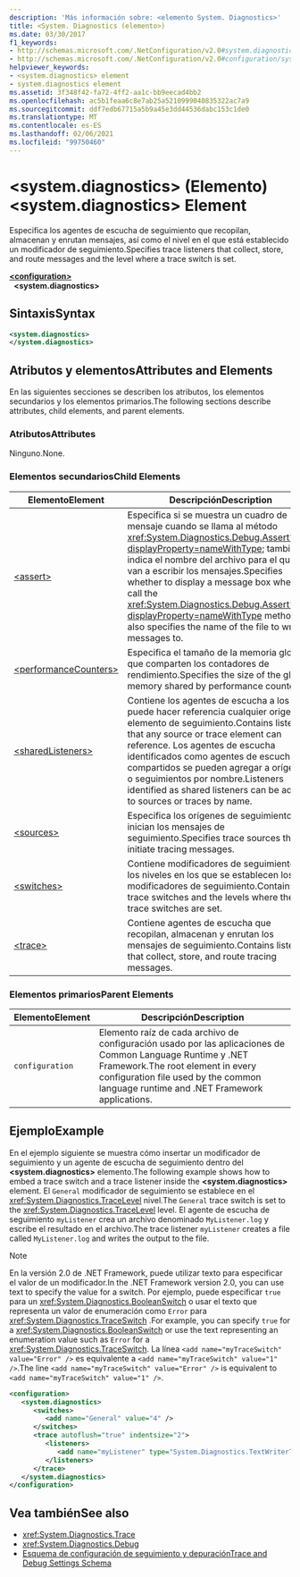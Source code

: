 ```yaml
---
description: 'Más información sobre: <elemento System. Diagnostics>'
title: <System. Diagnostics (elemento>)
ms.date: 03/30/2017
f1_keywords:
- http://schemas.microsoft.com/.NetConfiguration/v2.0#system.diagnostics
- http://schemas.microsoft.com/.NetConfiguration/v2.0#configuration/system.diagnostics
helpviewer_keywords:
- <system.diagnostics> element
- system.diagnostics element
ms.assetid: 3f348f42-fa72-4ff2-aa1c-bb9eecad4bb2
ms.openlocfilehash: ac5b1feaa6c8e7ab25a5210999040835322ac7a9
ms.sourcegitcommit: ddf7edb67715a5b9a45e3dd44536dabc153c1de0
ms.translationtype: MT
ms.contentlocale: es-ES
ms.lasthandoff: 02/06/2021
ms.locfileid: "99750460"
---
```

# <a name="systemdiagnostics-element"></a><span data-ttu-id="9a205-103">\<system.diagnostics> (Elemento)</span><span class="sxs-lookup"><span data-stu-id="9a205-103">\<system.diagnostics> Element</span></span>

<span data-ttu-id="9a205-104">Especifica los agentes de escucha de seguimiento que recopilan, almacenan y enrutan mensajes, así como el nivel en el que está establecido un modificador de seguimiento.</span><span class="sxs-lookup"><span data-stu-id="9a205-104">Specifies trace listeners that collect, store, and route messages and the level where a trace switch is set.</span></span>  
  
[**\<configuration>**](../configuration-element.md)  
&nbsp;&nbsp;**\<system.diagnostics>**  
  
## <a name="syntax"></a><span data-ttu-id="9a205-105">Sintaxis</span><span class="sxs-lookup"><span data-stu-id="9a205-105">Syntax</span></span>  
  
```xml  
<system.diagnostics>
</system.diagnostics>  
```  
  
## <a name="attributes-and-elements"></a><span data-ttu-id="9a205-106">Atributos y elementos</span><span class="sxs-lookup"><span data-stu-id="9a205-106">Attributes and Elements</span></span>  

 <span data-ttu-id="9a205-107">En las siguientes secciones se describen los atributos, los elementos secundarios y los elementos primarios.</span><span class="sxs-lookup"><span data-stu-id="9a205-107">The following sections describe attributes, child elements, and parent elements.</span></span>  
  
### <a name="attributes"></a><span data-ttu-id="9a205-108">Atributos</span><span class="sxs-lookup"><span data-stu-id="9a205-108">Attributes</span></span>  

 <span data-ttu-id="9a205-109">Ninguno.</span><span class="sxs-lookup"><span data-stu-id="9a205-109">None.</span></span>  
  
### <a name="child-elements"></a><span data-ttu-id="9a205-110">Elementos secundarios</span><span class="sxs-lookup"><span data-stu-id="9a205-110">Child Elements</span></span>  
  
|<span data-ttu-id="9a205-111">Elemento</span><span class="sxs-lookup"><span data-stu-id="9a205-111">Element</span></span>|<span data-ttu-id="9a205-112">Descripción</span><span class="sxs-lookup"><span data-stu-id="9a205-112">Description</span></span>|  
|-------------|-----------------|  
|[\<assert>](assert-element.md)|<span data-ttu-id="9a205-113">Especifica si se muestra un cuadro de mensaje cuando se llama al método <xref:System.Diagnostics.Debug.Assert%2A?displayProperty=nameWithType>; también indica el nombre del archivo para el que se van a escribir los mensajes.</span><span class="sxs-lookup"><span data-stu-id="9a205-113">Specifies whether to display a message box when you call the <xref:System.Diagnostics.Debug.Assert%2A?displayProperty=nameWithType> method; also specifies the name of the file to write messages to.</span></span>|  
|[\<performanceCounters>](performancecounters-element.md)|<span data-ttu-id="9a205-114">Especifica el tamaño de la memoria global que comparten los contadores de rendimiento.</span><span class="sxs-lookup"><span data-stu-id="9a205-114">Specifies the size of the global memory shared by performance counters.</span></span>|  
|[\<sharedListeners>](sharedlisteners-element.md)|<span data-ttu-id="9a205-115">Contiene los agentes de escucha a los que puede hacer referencia cualquier origen o elemento de seguimiento.</span><span class="sxs-lookup"><span data-stu-id="9a205-115">Contains listeners that any source or trace element can reference.</span></span> <span data-ttu-id="9a205-116">Los agentes de escucha identificados como agentes de escucha compartidos se pueden agregar a orígenes o seguimientos por nombre.</span><span class="sxs-lookup"><span data-stu-id="9a205-116">Listeners identified as shared listeners can be added to sources or traces by name.</span></span>|  
|[\<sources>](sources-element.md)|<span data-ttu-id="9a205-117">Especifica los orígenes de seguimiento que inician los mensajes de seguimiento.</span><span class="sxs-lookup"><span data-stu-id="9a205-117">Specifies trace sources that initiate tracing messages.</span></span>|  
|[\<switches>](switches-element.md)|<span data-ttu-id="9a205-118">Contiene modificadores de seguimiento y los niveles en los que se establecen los modificadores de seguimiento.</span><span class="sxs-lookup"><span data-stu-id="9a205-118">Contains trace switches and the levels where the trace switches are set.</span></span>|  
|[\<trace>](trace-element.md)|<span data-ttu-id="9a205-119">Contiene agentes de escucha que recopilan, almacenan y enrutan los mensajes de seguimiento.</span><span class="sxs-lookup"><span data-stu-id="9a205-119">Contains listeners that collect, store, and route tracing messages.</span></span>|  
  
### <a name="parent-elements"></a><span data-ttu-id="9a205-120">Elementos primarios</span><span class="sxs-lookup"><span data-stu-id="9a205-120">Parent Elements</span></span>  
  
|<span data-ttu-id="9a205-121">Elemento</span><span class="sxs-lookup"><span data-stu-id="9a205-121">Element</span></span>|<span data-ttu-id="9a205-122">Descripción</span><span class="sxs-lookup"><span data-stu-id="9a205-122">Description</span></span>|  
|-------------|-----------------|  
|`configuration`|<span data-ttu-id="9a205-123">Elemento raíz de cada archivo de configuración usado por las aplicaciones de Common Language Runtime y .NET Framework.</span><span class="sxs-lookup"><span data-stu-id="9a205-123">The root element in every configuration file used by the common language runtime and .NET Framework applications.</span></span>|  
  
## <a name="example"></a><span data-ttu-id="9a205-124">Ejemplo</span><span class="sxs-lookup"><span data-stu-id="9a205-124">Example</span></span>  

 <span data-ttu-id="9a205-125">En el ejemplo siguiente se muestra cómo insertar un modificador de seguimiento y un agente de escucha de seguimiento dentro del **\<system.diagnostics>** elemento.</span><span class="sxs-lookup"><span data-stu-id="9a205-125">The following example shows how to embed a trace switch and a trace listener inside the **\<system.diagnostics>** element.</span></span> <span data-ttu-id="9a205-126">El `General` modificador de seguimiento se establece en el <xref:System.Diagnostics.TraceLevel> nivel.</span><span class="sxs-lookup"><span data-stu-id="9a205-126">The `General` trace switch is set to the <xref:System.Diagnostics.TraceLevel> level.</span></span> <span data-ttu-id="9a205-127">El agente de escucha de seguimiento `myListener` crea un archivo denominado `MyListener.log` y escribe el resultado en el archivo.</span><span class="sxs-lookup"><span data-stu-id="9a205-127">The trace listener `myListener` creates a file called `MyListener.log` and writes the output to the file.</span></span>  
  
> [!NOTE]
> <span data-ttu-id="9a205-128">En la versión 2.0 de .NET Framework, puede utilizar texto para especificar el valor de un modificador.</span><span class="sxs-lookup"><span data-stu-id="9a205-128">In the .NET Framework version 2.0, you can use text to specify the value for a switch.</span></span> <span data-ttu-id="9a205-129">Por ejemplo, puede especificar `true` para un <xref:System.Diagnostics.BooleanSwitch> o usar el texto que representa un valor de enumeración como `Error` para <xref:System.Diagnostics.TraceSwitch> .</span><span class="sxs-lookup"><span data-stu-id="9a205-129">For example, you can specify `true` for a <xref:System.Diagnostics.BooleanSwitch> or use the text representing an enumeration value such as `Error` for a <xref:System.Diagnostics.TraceSwitch>.</span></span> <span data-ttu-id="9a205-130">La línea `<add name="myTraceSwitch" value="Error" />` es equivalente a `<add name="myTraceSwitch" value="1" />`.</span><span class="sxs-lookup"><span data-stu-id="9a205-130">The line `<add name="myTraceSwitch" value="Error" />` is equivalent to `<add name="myTraceSwitch" value="1" />`.</span></span>  
  
```xml  
<configuration>  
   <system.diagnostics>  
      <switches>  
         <add name="General" value="4" />  
      </switches>  
      <trace autoflush="true" indentsize="2">  
         <listeners>  
            <add name="myListener" type="System.Diagnostics.TextWriterTraceListener, System, Version=1.0.3300.0, Culture=neutral, PublicKeyToken=b77a5c561934e089" initializeData="MyListener.log" traceOutputOptions="ProcessId, LogicalOperationStack, Timestamp, ThreadId, Callstack, DateTime" />  
         </listeners>  
      </trace>  
   </system.diagnostics>  
</configuration>  
```  
  
## <a name="see-also"></a><span data-ttu-id="9a205-131">Vea también</span><span class="sxs-lookup"><span data-stu-id="9a205-131">See also</span></span>

- <xref:System.Diagnostics.Trace>
- <xref:System.Diagnostics.Debug>
- [<span data-ttu-id="9a205-132">Esquema de configuración de seguimiento y depuración</span><span class="sxs-lookup"><span data-stu-id="9a205-132">Trace and Debug Settings Schema</span></span>](index.md)
